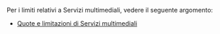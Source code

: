 ﻿Per i limiti relativi a Servizi multimediali, vedere il seguente argomento:

 - [Quote e limitazioni di Servizi multimediali](../media-services-quotas-and-limitations)

<!--HONumber=47-->
